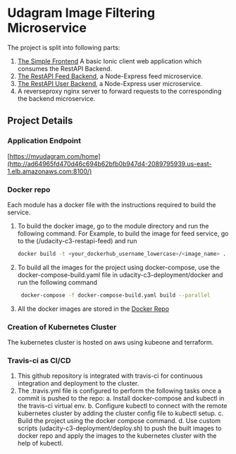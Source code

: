 # Udagram Image Filtering Microservice

The project is split into following parts:
1. [The Simple Frontend](/udacity-c3-frontend)
A basic Ionic client web application which consumes the RestAPI Backend. 
2. [The RestAPI Feed Backend](/udacity-c3-restapi-feed), a Node-Express feed microservice.
3. [The RestAPI User Backend](/udacity-c3-restapi-user), a Node-Express user microservice.
4. A reverseproxy nginx server to forward requests to the corresponding the backend microservice.

## Project Details

### Application Endpoint
[https://myudagram.com/home](http://ad64965fd470d46c694b62bfb0b947d4-2089795939.us-east-1.elb.amazonaws.com:8100/)

### Docker repo
Each module has a docker file with the instructions required to build the service.
1. To build the docker image, go to the module directory and run the following command.
    For Example, to build the image for feed service, go to the (/udacity-c3-restapi-feed) and run
    ```bash
    docker build -t <your_dockerhub_username_lowercase>/<image_name> .
    ```
2. To build all the images for the project using docker-compose, use the docker-compose-build.yaml file in udacity-c3-deployment/docker    and run the following command
   ```bash
    docker-compose -f docker-compose-build.yaml build --parallel
    ```
3. All the docker images are stored in the [Docker Repo](https://hub.docker.com/u/rampalli6)


### Creation of Kubernetes Cluster
The kubernetes cluster is hosted on aws using kubeone and terraform. 

### Travis-ci as CI/CD
1. This github repository is integrated with travis-ci for continuous integration and deployment to the cluster.
2. The .travis.yml file is configured to perform the following tasks once a commit is pushed to the repo:
   a. Install docker-compose and kubectl in the travis-ci virtual env.
   b. Configure kubectl to connect with the remote kubernetes cluster by adding the cluster config file to kubectl setup.
   c. Build the project using the docker compose command.
   d. Use custom scripts (udacity-c3-deployment/deploy.sh) to push the built images to docker repo and apply the images to the                 kubernetes cluster with the help of kubectl. 




